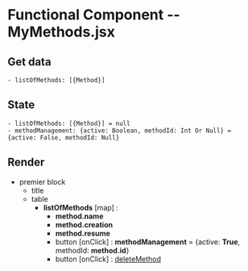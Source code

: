 # Functional Component -- MyMethods.jsx

## Get data

    - listOfMethods: [{Method}]

## State

    - listOfMethods: [{Method}] = null
    - methodManagement: {active: Boolean, methodId: Int Or Null} = {active: False, methodId: Null}

## Render

- premier block
  - title
  - table
    - **listOfMethods** [map] :
      - **method.name**
      - **method.creation**
      - **method.resume**
      - button [onClick] : **methodManagement** = {active: **True**, methodId: **method.id**}
      - button [onClick] : [deleteMethod](**method.id**)
